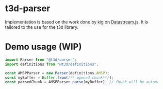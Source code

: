 # t3d-parser

Implementation is based on the work done by kig on [Datastream.js](github.com/kig/Datastream.js).
It is tailored to the use for the t3d library.

# Demo usage (WIP)

```ts
import Parser from "@t3d/parser";
import definitions from "@t3d/definitions";

const AMSPParser = new Parser(definitions.AMSP);
const myBuffer = Buffer.from(/** opened chunk**/);
const parsedChunk = AMSPParser.parse(myBuffer); // Chunk will be automatically typed 🎉
```
